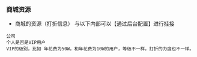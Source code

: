 
### 商城资源
* 商城的资源（打折信息）    与以下内部可以【通过后台配置】进行挂接
```
公司
个人是否是VIP用户
VIP的级别，比如 年花费为50W，和年花费为10W的用户，等级不一样，打折的力度也不一样。
```
